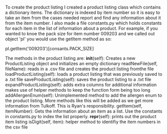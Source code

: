 To create the product listing I created a product listing class which contains a dictionary items.  The dictionary is indexed by item number so it is easy to take an item from the cases needed report and find any information about it from the item number.  I also made a file constants.py which holds constants for each item in the list of information about a product.  For example, if you wanted to knoe the pack size for item number 009203 and we called out object 'pl' you would use the getItem method as so:

pl.getItem('009203')[consants.PACK_SIZE]

The methods in the product listing are:
__init__(self): Creates a new ProductListing object and initializes an empty dictionary
readNewFile(self, fileName): reads in a .csv file and creates the product listing fromthe file
loadProductListing(self): loads a product listing that was previously saved to a .txt file
saveProductListing(self): saves the product listing to a .txt file
expandProductListing(self): adds extra columns for additional information makes use of helper methods to keep the function form being too long
addAllergenEnum(self): Unimplemented method to add the allergen enum to the product listing.  More methods like this will be added as we get more information from Tulkoff.  This is Ryan's responsibility.
getItem(self, itemNumber): Gets the information about an item as a list.  Use the constants in constants.py to index the list properly.
__repr__(self): prints out the product item listing
isDigit(self, item): helper method to identifiy the item numbers in the csv file

